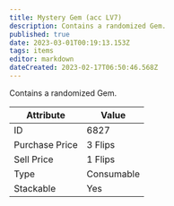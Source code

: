```yaml
---
title: Mystery Gem (acc LV7)
description: Contains a randomized Gem.
published: true
date: 2023-03-01T00:19:13.153Z
tags: items
editor: markdown
dateCreated: 2023-02-17T06:50:46.568Z
---
```


Contains a randomized Gem.

|Attribute|Value|
|-|-|
|ID|6827|
|Purchase Price|3 Flips|
|Sell Price|1 Flips|
|Type|Consumable|
|Stackable|Yes|


